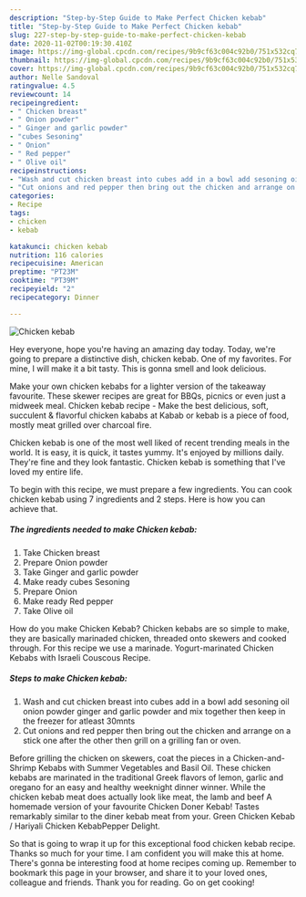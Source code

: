 ```yaml
---
description: "Step-by-Step Guide to Make Perfect Chicken kebab"
title: "Step-by-Step Guide to Make Perfect Chicken kebab"
slug: 227-step-by-step-guide-to-make-perfect-chicken-kebab
date: 2020-11-02T00:19:30.410Z
image: https://img-global.cpcdn.com/recipes/9b9cf63c004c92b0/751x532cq70/chicken-kebab-recipe-main-photo.jpg
thumbnail: https://img-global.cpcdn.com/recipes/9b9cf63c004c92b0/751x532cq70/chicken-kebab-recipe-main-photo.jpg
cover: https://img-global.cpcdn.com/recipes/9b9cf63c004c92b0/751x532cq70/chicken-kebab-recipe-main-photo.jpg
author: Nelle Sandoval
ratingvalue: 4.5
reviewcount: 14
recipeingredient:
- " Chicken breast"
- " Onion powder"
- " Ginger and garlic powder"
- "cubes Sesoning"
- " Onion"
- " Red pepper"
- " Olive oil"
recipeinstructions:
- "Wash and cut chicken breast into cubes add in a bowl add sesoning oil onion powder ginger and garlic powder and mix together then keep in the freezer for atleast 30mnts"
- "Cut onions and red pepper then bring out the chicken and arrange on a stick one after the other then grill on a grilling fan or oven."
categories:
- Recipe
tags:
- chicken
- kebab

katakunci: chicken kebab 
nutrition: 116 calories
recipecuisine: American
preptime: "PT23M"
cooktime: "PT39M"
recipeyield: "2"
recipecategory: Dinner

---
```



![Chicken kebab](https://img-global.cpcdn.com/recipes/9b9cf63c004c92b0/751x532cq70/chicken-kebab-recipe-main-photo.jpg)

Hey everyone, hope you're having an amazing day today. Today, we're going to prepare a distinctive dish, chicken kebab. One of my favorites. For mine, I will make it a bit tasty. This is gonna smell and look delicious.

Make your own chicken kebabs for a lighter version of the takeaway favourite. These skewer recipes are great for BBQs, picnics or even just a midweek meal. Chicken kebab recipe - Make the best delicious, soft, succulent &amp; flavorful chicken kababs at Kabab or kebab is a piece of food, mostly meat grilled over charcoal fire.

Chicken kebab is one of the most well liked of recent trending meals in the world. It is easy, it is quick, it tastes yummy. It's enjoyed by millions daily. They're fine and they look fantastic. Chicken kebab is something that I've loved my entire life.


To begin with this recipe, we must prepare a few ingredients. You can cook chicken kebab using 7 ingredients and 2 steps. Here is how you can achieve that.

<!--inarticleads1-->

##### The ingredients needed to make Chicken kebab:

1. Take  Chicken breast
1. Prepare  Onion powder
1. Take  Ginger and garlic powder
1. Make ready cubes Sesoning
1. Prepare  Onion
1. Make ready  Red pepper
1. Take  Olive oil


How do you make Chicken Kebab? Chicken kebabs are so simple to make, they are basically marinaded chicken, threaded onto skewers and cooked through. For this recipe we use a marinade. Yogurt-marinated Chicken Kebabs with Israeli Couscous Recipe. 

<!--inarticleads2-->

##### Steps to make Chicken kebab:

1. Wash and cut chicken breast into cubes add in a bowl add sesoning oil onion powder ginger and garlic powder and mix together then keep in the freezer for atleast 30mnts
1. Cut onions and red pepper then bring out the chicken and arrange on a stick one after the other then grill on a grilling fan or oven.


Before grilling the chicken on skewers, coat the pieces in a Chicken-and-Shrimp Kebabs with Summer Vegetables and Basil Oil. These chicken kebabs are marinated in the traditional Greek flavors of lemon, garlic and oregano for an easy and healthy weeknight dinner winner. While the chicken kebab meat does actually look like meat, the lamb and beef A homemade version of your favourite Chicken Doner Kebab! Tastes remarkably similar to the diner kebab meat from your. Green Chicken Kebab / Hariyali Chicken KebabPepper Delight. 

So that is going to wrap it up for this exceptional food chicken kebab recipe. Thanks so much for your time. I am confident you will make this at home. There's gonna be interesting food at home recipes coming up. Remember to bookmark this page in your browser, and share it to your loved ones, colleague and friends. Thank you for reading. Go on get cooking!
